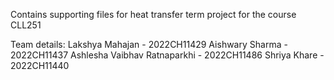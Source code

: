 Contains supporting files for heat transfer term project for the course CLL251

Team details:
Lakshya Mahajan - 2022CH11429
Aishwary Sharma - 2022CH11437
Ashlesha Vaibhav Ratnaparkhi - 2022CH11486
Shriya Khare - 2022CH11440
